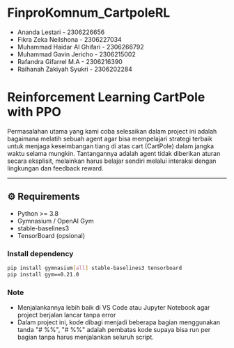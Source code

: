 # FinproKomnum_CartpoleRL
- Ananda Lestari - 2306226656
- Fikra Zeka Neilshona - 2306227034
- Muhammad Haidar Al Ghifari - 2306266792
- Muhammad Gavin Jericho - 2306215002
- Rafandra Gifarrel M.A - 2306216390
- Raihanah Zakiyah Syukri - 2306202284


# Reinforcement Learning CartPole with PPO

Permasalahan utama yang kami coba selesaikan dalam project ini adalah bagaimana melatih sebuah agent agar bisa mempelajari strategi terbaik untuk menjaga keseimbangan tiang di atas cart (CartPole) dalam jangka waktu selama mungkin. Tantangannya adalah agent tidak diberikan aturan secara eksplisit, melainkan harus belajar sendiri melalui interaksi dengan lingkungan dan feedback reward.

---

## ⚙️ Requirements

- Python >= 3.8
- Gymnasium / OpenAI Gym
- stable-baselines3
- TensorBoard (opsional)

### Install dependency

```bash
pip install gymnasium[all] stable-baselines3 tensorboard
pip install gym==0.21.0
```
### Note
- Menjalankannya lebih baik di VS Code atau Jupyter Notebook agar project berjalan lancar tanpa error
- Dalam project ini, kode dibagi menjadi beberapa bagian menggunakan tanda "# %%", "# %%" adalah pembatas kode supaya bisa run per bagian tanpa harus menjalankan seluruh script.
